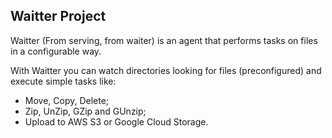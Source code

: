 ## Waitter Project
Waitter (From serving, from waiter) is an agent that performs tasks on files in a configurable way.

With Waitter you can watch directories looking for files (preconfigured) and execute simple tasks like:
- Move, Copy, Delete;
- Zip, UnZip, GZip and GUnzip;
- Upload to AWS S3 or Google Cloud Storage.